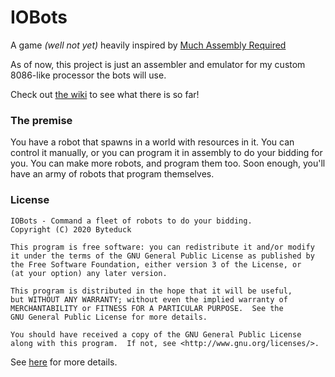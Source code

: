 # IOBots

A game *(well not yet)* heavily inspired by [Much Assembly Required](https://github.com/simon987/Much-Assembly-Required)

As of now, this project is just an assembler and emulator for my custom 8086-like processor the bots will use.

Check out [the wiki]() to see what there is so far!

### The premise

You have a robot that spawns in a world with resources in it. You can control it manually, or you can program it in assembly to do your bidding for you. You can make more robots, and program them too. Soon enough, you'll have an army of robots that program themselves.
### License

	IOBots - Command a fleet of robots to do your bidding.
	Copyright (C) 2020 Byteduck
	
	This program is free software: you can redistribute it and/or modify
	it under the terms of the GNU General Public License as published by
	the Free Software Foundation, either version 3 of the License, or
	(at your option) any later version.
	
	This program is distributed in the hope that it will be useful,
	but WITHOUT ANY WARRANTY; without even the implied warranty of
	MERCHANTABILITY or FITNESS FOR A PARTICULAR PURPOSE.  See the
	GNU General Public License for more details.
	
	You should have received a copy of the GNU General Public License
	along with this program.  If not, see <http://www.gnu.org/licenses/>.

See [here](LICENSE.md) for more details.